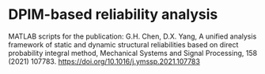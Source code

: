 # DPIM-based reliability analysis
MATLAB scripts for the publication: G.H. Chen, D.X. Yang, A unified analysis framework of static and dynamic structural reliabilities based on direct probability integral method, Mechanical Systems and Signal Processing, 158 (2021) 107783. https://doi.org/10.1016/j.ymssp.2021.107783
